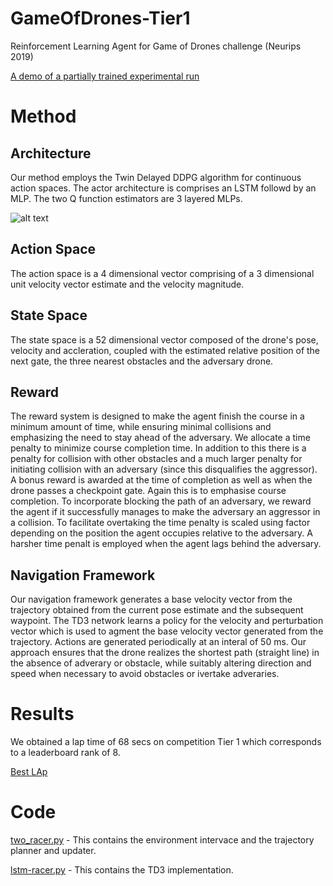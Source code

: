 # GameOfDrones-Tier1
Reinforcement Learning Agent for Game of Drones challenge (Neurips 2019)

[A demo of a partially trained experimental run](https://drive.google.com/file/d/1vn4h3XdiQedJbgtqQw70FhF7_zTgfd0K/view)

# Method

## Architecture
Our method employs the Twin Delayed DDPG algorithm for continuous action spaces. The actor architecture is comprises an LSTM followd by an MLP. The two Q function estimators are 3 layered MLPs.

![alt text](https://github.com/amehra-github/GameOfDrones-Tier1/blob/master/Architectures.png)

## Action Space
The action space is a 4 dimensional vector comprising of a 3 dimensional unit velocity vector estimate and the velocity magnitude.

## State Space
The state space is a 52 dimensional vector composed of the drone's pose, velocity and accleration, coupled with the estimated relative position of the next gate, the three nearest obstacles and the adversary drone.

## Reward
The reward system is designed to make the agent finish the course in a minimum amount of time, while ensuring minimal collisions and emphasizing the need to stay ahead of the adversary.
We allocate a time penalty to minimize course completion time. In addition to this there is a penalty for collision with other obstacles and a much larger penalty for initiating collision with an adversary (since this disqualifies the aggressor). A bonus reward is awarded at the time of completion as well as when the drone passes a checkpoint gate. Again this is to emphasise course completion.
To incorporate blocking the path of an adversary, we reward the agent if it successfully manages to make the adversary an aggressor in a collision. To facilitate overtaking the time penalty is scaled using factor depending on the position the agent occupies relative to the adversary. A harsher time penalt is employed when the agent lags behind the adversary.

## Navigation Framework
Our navigation framework generates a base velocity vector from the trajectory obtained from the current pose estimate and the subsequent waypoint. The TD3 network learns a policy for the velocity and perturbation vector which is used to agment the base velocity vector generated from the trajectory. Actions are generated periodically at an interal of 50 ms. Our approach ensures that the drone realizes the shortest path (straight line) in the absence of adverary or obstacle, while suitably altering direction and speed when necessary to avoid obstacles or ivertake adveraries.

# Results
We obtained a lap time of 68 secs on competition Tier 1 which corresponds to a leaderboard rank of 8.

[Best LAp](https://github.com/amehra-github/GameOfDrones-Tier1/blob/master/Best%20Run.jpg)

# Code
[two_racer.py](two_racer.py) - This contains the environment intervace and the trajectory planner and updater.

[lstm-racer.py](lstm-racer.py) - This contains the TD3 implementation.

